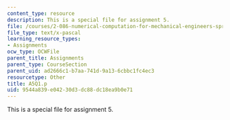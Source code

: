 ```yaml
---
content_type: resource
description: This is a special file for assignment 5.
file: /courses/2-086-numerical-computation-for-mechanical-engineers-spring-2013/9544a839e04230d3dc88dc18ea9b0e71_A5Q1.p
file_type: text/x-pascal
learning_resource_types:
- Assignments
ocw_type: OCWFile
parent_title: Assignments
parent_type: CourseSection
parent_uid: ad2666c1-b7aa-741d-9a13-6cbbc1fc4ec3
resourcetype: Other
title: A5Q1.p
uid: 9544a839-e042-30d3-dc88-dc18ea9b0e71
---
```

This is a special file for assignment 5.

